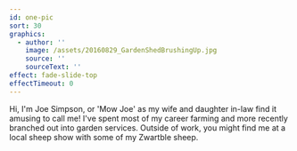 ```yaml
---
id: one-pic
sort: 30
graphics:
  - author: ''
    image: /assets/20160829_GardenShedBrushingUp.jpg
    source: ''
    sourceText: ''
effect: fade-slide-top
effectTimeout: 0
---
```

Hi, I'm Joe Simpson, or 'Mow Joe' as my wife and daughter in-law find it amusing to call me! I've spent most of my career farming and more recently branched out into garden services. Outside of work, you might find me at a local sheep show with some of my Zwartble sheep.
